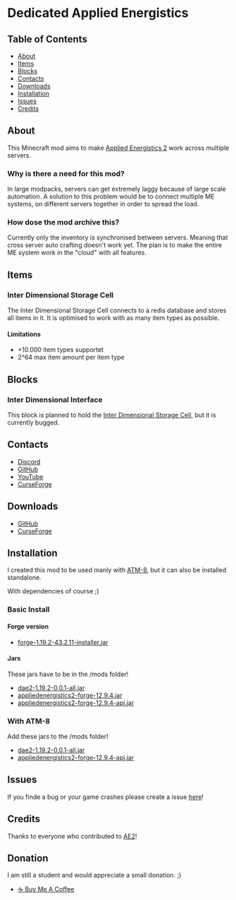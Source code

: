# Dedicated Applied Energistics

## Table of Contents


* [About](#about)
* [Items](#items)
* [Blocks](#blocks)
* [Contacts](#contacts)
* [Downloads](#downloads)
* [Installation](#installation)
* [Issues](#issues)
* [Credits](#credits)


## About

This Minecraft mod aims to make [Applied Energistics 2](https://github.com/AppliedEnergistics/Applied-Energistics-2) work across multiple servers.

### Why is there a need for this mod?
 In large modpacks, servers can get extremely laggy because of large scale automation. A solution to this problem would be to connect multiple ME systems, on different servers together in order to spread the load.

### How dose the mod archive this?
Currently only the inventory is synchronised between servers. Meaning that cross server auto crafting doesn't work yet. The plan is to make the entire ME system work in the "cloud" with all features.

## Items

### Inter Dimensional Storage Cell
The Inter Dimensional Storage Cell connects to a redis database and stores all items in it. It is optimised to work with as many item types as possible.

#### Limitations
* +10.000 item types supportet
* 2^64 max item amount per item type

## Blocks

### Inter Dimensional Interface
This block is planned to hold the [Inter Dimensional Storage Cell](#inter-dimensional-storage-cell), but it is currently bugged.

## Contacts

* [Discord](https://discordapp.com/users/283218848130531329)
* [GitHub](https://github.com/DaNussi)
* [YouTube](https://www.youtube.com/channel/UClqALJaQu-uTKzWrPuYUbkA)
* [CurseForge](https://legacy.curseforge.com/minecraft/mc-mods/dedicatedappliedenergistics)


## Downloads

* [GitHub](https://github.com/DaNussi/DedicatedAppliedEnergistics/releases)
* [CurseForge](https://legacy.curseforge.com/minecraft/mc-mods/dedicatedappliedenergistics)

## Installation
I created this mod to be used manly with [ATM-8](https://www.curseforge.com/minecraft/modpacks/all-the-mods-8), but it can also be installed standalone.

With dependencies of course ;)

### Basic Install

#### Forge version
* [forge-1.19.2-43.2.11-installer.jar](https://maven.minecraftforge.net/net/minecraftforge/forge/1.19.2-43.2.11/forge-1.19.2-43.2.11-installer.jar)

#### Jars
These jars have to be in the /mods folder!
* [dae2-1.19.2-0.0.1-all.jar](https://github.com/DaNussi/DedicatedAppliedEnergistics/releases/download/Forge-1.19.2/dae2-1.19.2-0.0.1-all.jar)
* [appliedenergistics2-forge-12.9.4.jar](https://github.com/AppliedEnergistics/Applied-Energistics-2/releases/download/forge%2Fv12.9.4/appliedenergistics2-forge-12.9.4.jar)
* [appliedenergistics2-forge-12.9.4-api.jar](https://github.com/AppliedEnergistics/Applied-Energistics-2/releases/download/forge%2Fv12.9.4/appliedenergistics2-forge-12.9.4-api.jar)

### With ATM-8

Add these jars to the /mods folder!
* [dae2-1.19.2-0.0.1-all.jar](https://github.com/DaNussi/DedicatedAppliedEnergistics/releases/download/Forge-1.19.2/dae2-1.19.2-0.0.1-all.jar)
* [appliedenergistics2-forge-12.9.4-api.jar](https://github.com/AppliedEnergistics/Applied-Energistics-2/releases/download/forge%2Fv12.9.4/appliedenergistics2-forge-12.9.4-api.jar)

## Issues

If you finde a bug or your game crashes please create a issue [here](https://github.com/DaNussi/DedicatedAppliedEnergistics/issues)!

## Credits

Thanks to everyone who contributed to [AE2](https://github.com/AppliedEnergistics/Applied-Energistics-2)!

## Donation
I am still a student and would appreciate a small donation. ;)

* [☕ Buy Me A Coffee](https://bmc.link/danussi)